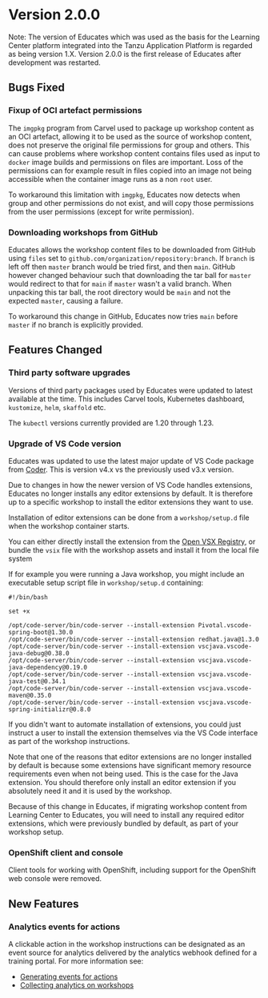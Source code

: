 Version 2.0.0
=============

Note: The version of Educates which was used as the basis for the Learning Center platform integrated into the Tanzu Application Platform is regarded as being version 1.X. Version 2.0.0 is the first release of Educates after development was restarted.

Bugs Fixed
----------

### Fixup of OCI artefact permissions

The `imgpkg` program from Carvel used to package up workshop content as an OCI artefact, allowing it to be used as the source of workshop content, does not preserve the original file permissions for group and others. This can cause problems where workshop content contains files used as input to `docker` image builds and permissions on files are important. Loss of the permissions can for example result in files copied into an image not being accessible when the container image runs as a non `root` user.

To workaround this limitation with `imgpkg`, Educates now detects when group and other permissions do not exist, and will copy those permissions from the user permissions (except for write permission).

### Downloading workshops from GitHub

Educates allows the workshop content files to be downloaded from GitHub using `files` set to `github.com/organization/repository:branch`. If `branch` is left off then `master` branch would be tried first, and then `main`. GitHub however changed behaviour such that downloading the tar ball for `master` would redirect to that for `main` if `master` wasn't a valid branch. When unpacking this tar ball, the root directory would be `main` and not the expected `master`, causing a failure.

To workaround this change in GitHub, Educates now tries `main` before `master` if no branch is explicitly provided.

Features Changed
----------------

### Third party software upgrades

Versions of third party packages used by Educates were updated to latest available at the time. This includes Carvel tools, Kubernetes dashboard, `kustomize`, `helm`, `skaffold` etc.

The `kubectl` versions currently provided are 1.20 through 1.23.

### Upgrade of VS Code version

Educates was updated to use the latest major update of VS Code package from [Coder](https://github.com/coder/code-server). This is version v4.x vs the previously used v3.x version.

Due to changes in how the newer version of VS Code handles extensions, Educates no longer installs any editor extensions by default. It is therefore up to a specific workshop to install the editor extensions they want to use.

Installation of editor extensions can be done from a `workshop/setup.d` file when the workshop container starts.

You can either directly install the extension from the [Open VSX Registry](https://open-vsx.org/), or bundle the `vsix` file with the workshop assets and install it from the local file system

If for example you were running a Java workshop, you might include an executable setup script file in `workshop/setup.d` containing:

```
#!/bin/bash

set +x

/opt/code-server/bin/code-server --install-extension Pivotal.vscode-spring-boot@1.30.0
/opt/code-server/bin/code-server --install-extension redhat.java@1.3.0
/opt/code-server/bin/code-server --install-extension vscjava.vscode-java-debug@0.38.0
/opt/code-server/bin/code-server --install-extension vscjava.vscode-java-dependency@0.19.0
/opt/code-server/bin/code-server --install-extension vscjava.vscode-java-test@0.34.1
/opt/code-server/bin/code-server --install-extension vscjava.vscode-maven@0.35.0
/opt/code-server/bin/code-server --install-extension vscjava.vscode-spring-initializr@0.8.0
```

If you didn't want to automate installation of extensions, you could just instruct a user to install the extension themselves via the VS Code interface as part of the workshop instructions.

Note that one of the reasons that editor extensions are no longer installed by default is because some extensions have significant memory resource requirements even when not being used. This is the case for the Java extension. You should therefore only install an editor extension if you absolutely need it and it is used by the workshop.

Because of this change in Educates, if migrating workshop content from Learning Center to Educates, you will need to install any required editor extensions, which were previously bundled by default, as part of your workshop setup.

### OpenShift client and console

Client tools for working with OpenShift, including support for the OpenShift web console were removed.

New Features
------------

### Analytics events for actions

A clickable action in the workshop instructions can be designated as an event source for analytics delivered by the analytics webhook defined for a training portal. For more information see:

* [Generating events for actions](generating-events-for-actions)
* [Collecting analytics on workshops](collecting-analytics-on-workshops)
